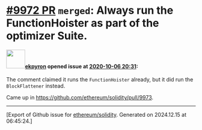 # [\#9972 PR](https://github.com/ethereum/solidity/pull/9972) `merged`: Always run the FunctionHoister as part of the optimizer Suite.

#### <img src="https://avatars.githubusercontent.com/u/1347491?v=4" width="50">[ekpyron](https://github.com/ekpyron) opened issue at [2020-10-06 20:31](https://github.com/ethereum/solidity/pull/9972):

The comment claimed it runs the ``FunctionHoister`` already, but it did run the ``BlockFlattener`` instead.

Came up in https://github.com/ethereum/solidity/pull/9973.




-------------------------------------------------------------------------------



[Export of Github issue for [ethereum/solidity](https://github.com/ethereum/solidity). Generated on 2024.12.15 at 06:45:24.]

